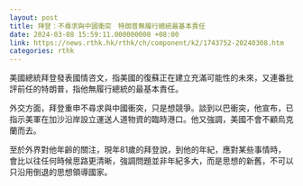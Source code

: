 ```yaml
---
layout: post
title: 拜登：不尋求與中國衝突　特朗普無履行總統最基本責任　
date: 2024-03-08 15:59:11.000000000 +08:00
link: https://news.rthk.hk/rthk/ch/component/k2/1743752-20240308.htm
categories: rthk
---
```


美國總統拜登發表國情咨文，指美國的復蘇正在建立充滿可能性的未來，又連番批評前任的特朗普，指他無履行總統的最基本責任。

外交方面，拜登重申不尋求與中國衝突，只是想競爭。談到以巴衝突，他宣布，已指示美軍在加沙沿岸設立運送人道物資的臨時港口。他又強調，美國不會不顧烏克蘭而去。

至於外界對他年齡的關注，現年81歲的拜登說，到他的年紀，應對某些事情時，會比以往任何時候思路更清晰，強調問題並非年紀多大，而是思想的新舊，不可以只沿用倒退的思想領導國家。
